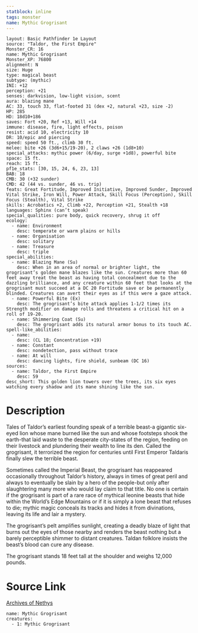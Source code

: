 ```yaml
---
statblock: inline
tags: monster
name: Mythic Grogrisant
---
```

```statblock
layout: Basic Pathfinder 1e Layout
source: "Taldor, the First Empire"
Monster_CR: 16
name: Mythic Grogrisant
Monster_XP: 76800
alignment: N
size: Huge
type: magical beast
subtype: (mythic)
INI: +12
perception: +21
senses: darkvision, low-light vision, scent
aura: blazing mane
AC: 33, touch 33, flat-footed 31 (dex +2, natural +23, size -2)
HP: 285
HD: 18d10+186
saves: Fort +20, Ref +13, Will +14
immune: disease, fire, light effects, poison
resist: acid 10, electricity 10
DR: 10/epic and piercing
speed: speed 50 ft., climb 30 ft.
melee: bite +26 (3d6+15/19-20), 2 claws +26 (1d8+10)
special_attacks: mythic power (6/day, surge +1d8), powerful bite
space: 15 ft.
reach: 15 ft.
pf1e_stats: [30, 15, 24, 6, 23, 13]
BAB: 18
CMB: 30 (+32 sunder)
CMD: 42 (44 vs. sunder, 46 vs. trip)
feats: Great Fortitude, Improved Initiative, Improved Sunder, Improved Vital Strike, Iron Will, Power Attack, Skill Focus (Perception), Skill Focus (Stealth), Vital Strike
skills: Acrobatics +2, Climb +22, Perception +21, Stealth +18
languages: Sphinx (can’t speak)
special_qualities: pure body, quick recovery, shrug it off
ecology:
  - name: Environment
    desc: temperate or warm plains or hills
  - name: Organisation
    desc: solitary
  - name: Treasure
    desc: triple
special_abilities:
  - name: Blazing Mane (Su)
    desc: When in an area of normal or brighter light, the grogrisant’s golden mane blazes like the sun. Creatures more than 60 feet away treat the beast as having total concealment due to the dazzling brilliance, and any creature within 60 feet that looks at the grogrisant must succeed at a DC 20 Fortitude save or be permanently blinded. Creatures can avert their eyes as if this were a gaze attack.
  - name: Powerful Bite (Ex)
    desc: The grogrisant’s bite attack applies 1-1/2 times its Strength modifier on damage rolls and threatens a critical hit on a roll of 19-20.
  - name: Shimmering Coat (Su)
    desc: The grogrisant adds its natural armor bonus to its touch AC.
spell-like_abilities:
  - name:
    desc: (CL 18; Concentration +19)
  - name: Constant
    desc: nondetection, pass without trace
  - name: At will
    desc: dancing lights, fire shield, sunbeam (DC 16)
sources:
  - name: Taldor, the First Empire
    desc: 59
desc_short: This golden lion towers over the trees, its six eyes watching every shadow and its mane shining like the sun.
```
# Description
Tales of Taldor’s earliest founding speak of a terrible beast-a gigantic six-eyed lion whose mane burned like the sun and whose footsteps shook the earth-that laid waste to the desperate city-states of the region, feeding on their livestock and plundering their wealth to line its den. Called the grogrisant, it terrorized the region for centuries until First Emperor Taldaris finally slew the terrible beast.

 Sometimes called the Imperial Beast, the grogrisant has reappeared occasionally throughout Taldor’s history, always in times of great peril and always to eventually be slain by a hero of the people-but only after slaughtering many more who would lay claim to that title. No one is certain if the grogrisant is part of a rare race of mythical leonine beasts that hide within the World’s Edge Mountains or if it is simply a lone beast that refuses to die; mythic magic conceals its tracks and hides it from divinations, leaving its life and lair a mystery.

 The grogrisant’s pelt amplifies sunlight, creating a deadly blaze of light that burns out the eyes of those nearby and renders the beast nothing but a barely perceptible shimmer to distant creatures. Taldan folklore insists the beast’s blood can cure any disease.

 The grogrisant stands 18 feet tall at the shoulder and weighs 12,000 pounds.
# Source Link
[Archives of Nethys](https://aonprd.com/MythicMonsterDisplay.aspx?ItemName=Grogrisant)
```encounter-table
name: Mythic Grogrisant
creatures:
  - 1: Mythic Grogrisant
```
